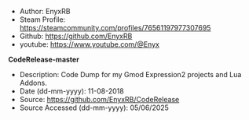 - Author: EnyxRB
- Steam Profile: https://steamcommunity.com/profiles/76561197977307695
- Github: https://github.com/EnyxRB
- youtube: https://www.youtube.com/@Enyx

**CodeRelease-master**
- Description: Code Dump for my Gmod Expression2 projects and Lua Addons.
- Date (dd-mm-yyyy): 11-08-2018
- Source: https://github.com/EnyxRB/CodeRelease
- Source Accessed (dd-mm-yyyy): 05/06/2025
